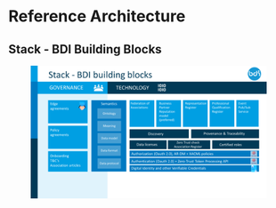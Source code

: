 # Reference Architecture



## Stack - BDI Building Blocks



<figure><img src=".gitbook/assets/BDI building blocks.png" alt=""><figcaption></figcaption></figure>
